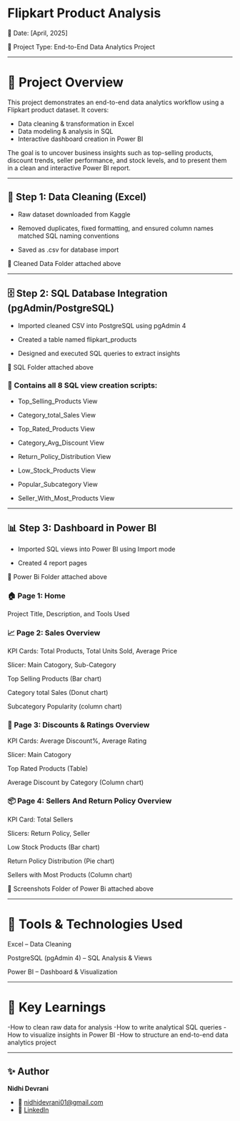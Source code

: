 # **Flipkart Product Analysis**

📅 Date: [April, 2025]

📁 Project Type: End-to-End Data Analytics Project

---

# 📌 **Project Overview**

This project demonstrates an end-to-end data analytics workflow using a Flipkart product dataset. It covers:

* Data cleaning & transformation in Excel
* Data modeling & analysis in SQL
* Interactive dashboard creation in Power BI

The goal is to uncover business insights such as top-selling products, discount trends, seller performance, and stock levels, and to present them in a clean and interactive Power BI report.

---

## 🧹 **Step 1: Data Cleaning (Excel)**


* Raw dataset downloaded from Kaggle

* Removed duplicates, fixed formatting, and ensured column names matched SQL naming conventions

* Saved as .csv for database import

📁 Cleaned Data Folder attached above

---

## 🗄️ **Step 2: SQL Database Integration (pgAdmin/PostgreSQL)**


* Imported cleaned CSV into PostgreSQL using pgAdmin 4

* Created a table named flipkart_products

* Designed and executed SQL queries to extract insights

📁 SQL Folder attached above


### 🔎 Contains all 8 SQL view creation scripts:


* Top_Selling_Products View

* Category_total_Sales View

* Top_Rated_Products View

* Category_Avg_Discount View

* Return_Policy_Distribution View

* Low_Stock_Products View

* Popular_Subcategory View

* Seller_With_Most_Products View

---

## 📊 **Step 3: Dashboard in Power BI**


* Imported SQL views into Power BI using Import mode

* Created 4 report pages

📁 Power Bi Folder attached above


### 🏠 Page 1: Home

Project Title, Description, and Tools Used


### 📈 Page 2: Sales Overview

KPI Cards: Total Products, Total Units Sold, Average Price

Slicer: Main Catogory, Sub-Category

Top Selling Products (Bar chart)

Category total Sales (Donut chart)

Subcategory Popularity (column chart)


### 💸 Page 3: Discounts & Ratings Overview

KPI Cards: Average Discount%, Average Rating

Slicer: Main Catogory

Top Rated Products (Table)

Average Discount by Category (Column chart)


### 📦 Page 4: Sellers And Return Policy Overview

KPI Card: Total Sellers

Slicers: Return Policy, Seller

Low Stock Products (Bar chart)

Return Policy Distribution (Pie chart)

Sellers with Most Products (Column chart)


📁 Screenshots Folder of Power Bi attached above

---

# 📌 **Tools & Technologies Used**

Excel – Data Cleaning

PostgreSQL (pgAdmin 4) – SQL Analysis & Views

Power BI – Dashboard & Visualization

---

# 📝 **Key Learnings**

-How to clean raw data for analysis
-How to write analytical SQL queries
-How to visualize insights in Power BI
-How to structure an end-to-end data analytics project

---

## ✨ Author
**Nidhi Devrani**  
- 📧 nidhidevrani01@gmail.com  
- 🔗 [LinkedIn](https://www.linkedin.com/in/nidhidevrani/)  

